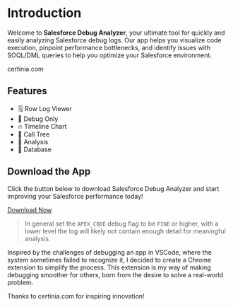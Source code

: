 # Introduction

Welcome to **Salesforce Debug Analyzer**, your ultimate tool for quickly and easily analyzing Salesforce debug logs. Our app helps you visualize code execution, pinpoint performance bottlenecks, and identify issues with SOQL/DML queries to help you optimize your Salesforce environment.

certinia.com

## Features

- 🗒️ Row Log Viewer
- 📝 Debug Only
- 🔥 Timeline Chart 
- 🌳 Call Tree  
- 🧠 Analysis  
- 💾 Database   


## Download the App

Click the button below to download Salesforce Debug Analyzer and start improving your Salesforce performance today!

[Download Now](https://chromewebstore.google.com/detail/salesforce-debug-analyzer/jebmhhcaiafpcjneboknfkmijegiihoe) 


> In general set the `APEX_CODE` debug flag to be `FINE` or higher, with a lower level the log will likely not contain enough detail for meaningful analysis.


 Inspired by the challenges of debugging an app in VSCode, where the system sometimes failed to recognize it, I decided to create a Chrome extension to simplify the process. This extension is my way of making debugging smoother for others, born from the desire to solve a real-world problem.

Thanks to certinia.com for inspiring innovation!


